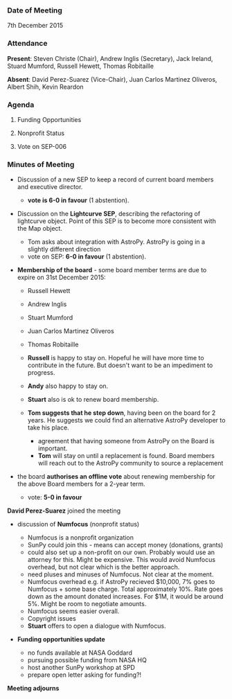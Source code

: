 ### Date of Meeting

7th December 2015

### Attendance

**Present**: Steven Christe (Chair), Andrew Inglis (Secretary), Jack Ireland, Stuard Mumford, Russell Hewett, Thomas Robitaille

**Absent**: David Perez-Suarez (Vice-Chair), Juan Carlos Martinez Oliveros, Albert Shih, Kevin Reardon

### Agenda

1) Funding Opportunities

2) Nonprofit Status

3) Vote on SEP-006

### Minutes of Meeting

- Discussion of a new SEP to keep a record of current board members and executive director.
  - **vote is 6-0 in favour** (1 abstention).

- Discussion on the **Lightcurve SEP**, describing the refactoring of lightcurve object. Point of this SEP
is to become more consistent with the Map object.
  - Tom asks about integration with AstroPy. AstroPy is going in a slightly different direction
  - vote on SEP: **6-0 in favour** (1 abstention).

- **Membership of the board** - some board member terms are due to expire on 31st December 2015:
  - Russell Hewett
  - Andrew Inglis
  - Stuart Mumford
  - Juan Carlos Martinez Oliveros
  - Thomas Robitaille

  - **Russell** is happy to stay on. Hopeful he will have more time to contribute in the future. But doesn't want to be an impediment to progress.
  - **Andy** also happy to stay on.
  - **Stuart** also is ok to renew board membership.
  - **Tom suggests that he step down**, having been on the board for 2 years. He suggests we could find an alternative AstroPy developer to take his place.
    - agreement that having someone from AstroPy on the Board is important.
    - **Tom** will stay on until a replacement is found. Board members will reach out to the AstroPy community to source a replacement

- the board **authorises an offline vote** about renewing membership for the above Board members for a 2-year term.
  - vote: **5-0 in favour**

**David Perez-Suarez** joined the meeting

- discussion of **Numfocus** (nonprofit status)
  - Numfocus is a nonprofit organization
  - SunPy could join this - means can accept money (donations, grants)
  - could also set up a non-profit on our own. Probably would use an attorney for this. Might be expensive. This would avoid Numfocus overhead, but not clear which is the better approach.
  - need pluses and minuses of Numfocus. Not clear at the moment.
  - Numfocus overhead e.g. if AstroPy recieved $10,000, 7% goes to Numfocus + some base charge. Total approximately 10%. Rate goes down as the amount donated increases. For $1M, it would be around 5%. Might be room to negotiate amounts.
  - Numfocus seems easier overall.
  - Copyright issues
  - **Stuart** offers to open a dialogue with Numfocus.

- **Funding opportunities update**
  - no funds available at NASA Goddard
  - pursuing possible funding from NASA HQ
  - host another SunPy workshop at SPD
  - prepare open letter asking for funding?!

**Meeting adjourns**
